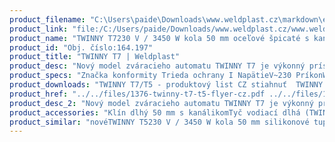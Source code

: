 ```yaml
---
product_filename: "C:\Users\paide\Downloads\www.weldplast.cz\markdown\eshop-products-variant731.md"
product_link: "file:/C:/Users/paide/Downloads/www.weldplast.cz/www.weldplast.cz/sk/twinny-t7/eshop-products-variant731"
product_name: "TWINNY T7230 V / 3450 W kola 50 mm oceľové špicaté s kanálikom dlhý klin"
product_id: "Obj. číslo:164.197"
product_title: "TWINNY T7 | Weldplast"
product_desc: "Nový model zváracieho automatu TWINNY T7 je výkonný prístroj určený pre zváranie geotextíliou s hrúbkou 05 až 25 mm. Model T7 je oproti modelu T5 navyše vybavený GPS bezdrôtovým pripojením a LQS funkcií pre záznam a vyhodnotenie procesu zvárania.Rýchly : 08 - 8 m/min Výkonný : 3450 W Intuitivne : prehľadný displej a ovládacie prvky Univerzálny : zvára takmer všetky plastové fólie s hrúbkou 05 - 25 mm Suchý čistý : horúci vzduch vysušuje vlhkosť a súčasne prach a nečistoty sú odfúknuté preč Bezuhlíkový motorOdolný a ľahko udržiavateľnýGPS Wi-Fi LQS"
product_specs: "Značka konformity Trieda ochrany I NapätieV~230 PríkonW3450 FrekvenciaHz50/60 Max. teplota°C560 Rýchlosťm/min08 - 8 Rozsah prietoku vzduchu%45 - 100 Rozmerymm350 x 360 x 260 Hmotnosťkg105"
product_downloads: "TWINNY T7/T5 - produktový list CZ stiahnuť  TWINNY T7/T5 manual - SK stiahnuť  TWINNY T7/T5 manuál - CZ stiahnuť"
product_href: "../../files/1376-twinny-t7-t5-flyer-cz.pdf ../../files/1376-twinny-t7-t5-flyer-cz.pdf ../../files/twinny-t7-t5-manual-sk.pdf ../../files/twinny-t7-t5-manual-sk.pdf ../../files/twinny-t7-t5-manual-cz.pdf ../../files/twinny-t7-t5-manual-cz.pdf"
product_desc_2: "Nový model zváracieho automatu TWINNY T7 je výkonný prístroj určený pre zváranie geotextíliou s hrúbkou 05 až 25 mm. Model T7 je oproti modelu T5 navyše vybavený GPS bezdrôtovým pripojením a LQS funkcií pre záznam a vyhodnotenie procesu zvárania.Rýchly : 08 - 8 m/min Výkonný : 3450 W Intuitivne : prehľadný displej a ovládacie prvky Univerzálny : zvára takmer všetky plastové fólie s hrúbkou 05 - 25 mm Suchý čistý : horúci vzduch vysušuje vlhkosť a súčasne prach a nečistoty sú odfúknuté preč Bezuhlíkový motorOdolný a ľahko udržiavateľnýGPS Wi-Fi LQS"
product_accessories: "Klín dlhý 50 mm s kanálikomTyč vodiací dlhá (TWINNY)Pojazdový valček pre vnútorné aplikácie novéTWINNY T5230 V / 3450 W kola 50 mm silikonové tupé bez kanálkanovéTWINNY T5230 V / 3450 W kola 50 mm ocelové tupé bez kanálika krátky klinnovéTWINNY T5230 V / 3450 W kola 50 mm ocelové tupé bez kanálka dlhý klinnovéTWINNY T5kola 50 mm ocelová špicaté s kanálkem krátky klínnovéTWINNY T5230 V / 3450 W kola 50 mm ocelové špicaté s kanálikom dlhý klinnovéTWINNY T7230 V / 3450 W kola 50 mm silikonové bez kanálkanovéTWINNY T7230 V / 3450 W kola 50 mm ocelové tupé bez kanálika krátky klinnovéTWINNY T7230 V / 3450 W kola 50 mm ocelové tupé bez kanálka dlhý klínnovéTWINNY T7230 V / 3450 W kola 50 mm ocelové špicaté s kanálikom krátky klinnovéTWINNY T7230 V / 3450 W kola 50 mm oceľové špicaté s kanálikom dlhý klin"
product_similar: "novéTWINNY T5230 V / 3450 W kola 50 mm silikonové tupé bez kanálkanovéTWINNY T5230 V / 3450 W kola 50 mm ocelové tupé bez kanálika krátky klinnovéTWINNY T5230 V / 3450 W kola 50 mm ocelové tupé bez kanálka dlhý klinnovéTWINNY T5kola 50 mm ocelová špicaté s kanálkem krátky klínnovéTWINNY T5230 V / 3450 W kola 50 mm ocelové špicaté s kanálikom dlhý klinnovéTWINNY T7230 V / 3450 W kola 50 mm silikonové bez kanálkanovéTWINNY T7230 V / 3450 W kola 50 mm ocelové tupé bez kanálika krátky klinnovéTWINNY T7230 V / 3450 W kola 50 mm ocelové tupé bez kanálka dlhý klínnovéTWINNY T7230 V / 3450 W kola 50 mm ocelové špicaté s kanálikom krátky klinnovéTWINNY T7230 V / 3450 W kola 50 mm oceľové špicaté s kanálikom dlhý klin"
---
```

